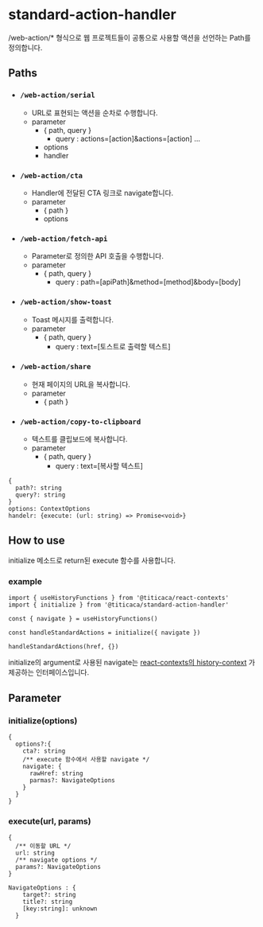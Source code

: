 # standard-action-handler

/web-action/\* 형식으로 웹 프로젝트들이 공통으로 사용할 액션을 선언하는 Path를 정의합니다.

## Paths

- ### `/web-action/serial`
  - URL로 표현되는 액션을 순차로 수행합니다.
  - parameter
    - { path, query }
      - query : actions=[action]&actions=[action] ...
    - options
    - handler
- ### `/web-action/cta`
  - Handler에 전달된 CTA 링크로 navigate합니다.
  - parameter
    - { path }
    - options
- ### `/web-action/fetch-api`
  - Parameter로 정의한 API 호출을 수행합니다.
  - parameter
    - { path, query }
      - query : path=[apiPath]&method=[method]&body=[body]
- ### `/web-action/show-toast`
  - Toast 메시지를 출력합니다.
  - parameter
    - { path, query }
      - query : text=[토스트로 출력할 텍스트]
- ### `/web-action/share`
  - 현재 페이지의 URL을 복사합니다.
  - parameter
    - { path }
- ### `/web-action/copy-to-clipboard`
  - 텍스트를 클립보드에 복사합니다.
  - parameter
    - { path, query }
      - query : text=[복사할 텍스트]

```
{
  path?: string
  query?: string
}
options: ContextOptions
handelr: {execute: (url: string) => Promise<void>}
```

## How to use

initialize 메소드로 return된 execute 함수를 사용합니다.

### example

```
import { useHistoryFunctions } from '@titicaca/react-contexts'
import { initialize } from '@titicaca/standard-action-handler'

const { navigate } = useHistoryFunctions()

const handleStandardActions = initialize({ navigate })

handleStandardActions(href, {})

```

initialize의 argument로 사용된 navigate는
[react-contexts의 history-context]('https://github.com/titicacadev/triple-frontend/blob/e0f022f6f25265899ad1557fb7b4c0b6454c2e68/packages/react-contexts/src/history-context/history-context.tsx#L48')
가 제공하는 인터페이스입니다.

## Parameter

### initialize(options)

```
{
  options?:{
    cta?: string
    /** execute 함수에서 사용할 navigate */
    navigate: {
      rawHref: string
      parmas?: NavigateOptions
    }
  }
}
```

### execute(url, params)

```
{
  /** 이동할 URL */
  url: string
  /** navigate options */
  params?: NavigateOptions
}
```

```
NavigateOptions : {
    target?: string
    title?: string
    [key:string]: unknown
  }
```
